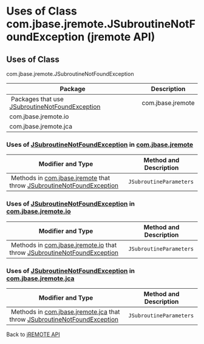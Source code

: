 # Uses of Class com.jbase.jremote.JSubroutineNotFoundException (jremote API)

<PageHeader />

## Uses of Class
com.jbase.jremote.JSubroutineNotFoundException

| Package<br> | Description<br> |
| --- | --- |
 Packages that use [JSubroutineNotFoundException](./../../jsubroutinenotfoundexception-%28jremote-api%29 "class in com.jbase.jremote")  | com.jbase.jremote<br> |  <br> |
| com.jbase.jremote.io<br> |  <br> |
| com.jbase.jremote.jca<br> |  <br> |





### Uses of [JSubroutineNotFoundException](./../../jsubroutinenotfoundexception-%28jremote-api%29 "class in com.jbase.jremote") in [com.jbase.jremote](./../../../../jremote-api)


| Modifier and Type<br> | Method and Description<br> |
| --- | --- |
 Methods in [com.jbase.jremote](./../../../../jremote-api) that throw [JSubroutineNotFoundException](./../../jsubroutinenotfoundexception-%28jremote-api%29 "class in com.jbase.jremote")  | `JSubroutineParameters`<br> | JConnection.`call(String subroutineName, JSubroutineParameters parameters)`<br>Call a jBASE subroutine.<br> |






### Uses of [JSubroutineNotFoundException](./../../jsubroutinenotfoundexception-%28jremote-api%29 "class in com.jbase.jremote") in [com.jbase.jremote.io](./../../io/com.jbase.jremote.io-%28jremote---api%29)


| Modifier and Type<br> | Method and Description<br> |
| --- | --- |
 Methods in [com.jbase.jremote.io](./../../io/com.jbase.jremote.io-%28jremote---api%29) that throw [JSubroutineNotFoundException](./../../jsubroutinenotfoundexception-%28jremote-api%29 "class in com.jbase.jremote")  | `JSubroutineParameters`<br> | JConnectionImpl.`call(String subroutineName, JSubroutineParameters parameters)` <br> |






### Uses of [JSubroutineNotFoundException](./../../jsubroutinenotfoundexception-%28jremote-api%29 "class in com.jbase.jremote") in [com.jbase.jremote.jca](./../../jca/com.jbase.jremote.jca-%28jremote---api%29)


| Modifier and Type<br> | Method and Description<br> |
| --- | --- |
 Methods in [com.jbase.jremote.jca](./../../jca/com.jbase.jremote.jca-%28jremote---api%29) that throw [JSubroutineNotFoundException](./../../jsubroutinenotfoundexception-%28jremote-api%29 "class in com.jbase.jremote")  | `JSubroutineParameters`<br> | WrappedJConnection.`call(String subroutineName, JSubroutineParameters parameters)`<br>Call jBASE subroutine.<br> |

Back to [jREMOTE API](com_jbase_jremote_package-summary)

  
<PageFooter />
